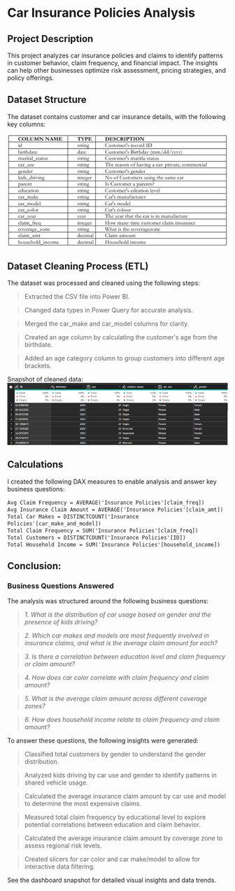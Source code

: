 # Car Insurance Policies Analysis

## Project Description

This project analyzes car insurance policies and claims to identify patterns in customer behavior, claim frequency, and financial impact. The insights can help other businesses optimize risk assessment, pricing strategies, and policy offerings.

## Dataset Structure

The dataset contains customer and car insurance details, with the following key columns:

![datset](https://github.com/OlanikeCJ/Insurance_Policies_Analysis/blob/main/Images%20%20-%20insurance/dataset.png?raw=true)

## Dataset Cleaning Process (ETL)

The dataset was processed and cleaned using the following steps:

> Extracted the CSV file into Power BI.

> Changed data types in Power Query for accurate analysis.

> Merged the car_make and car_model columns for clarity.

> Created an age column by calculating the customer's age from the birthdate.

> Added an age category column to group customers into different age brackets.

Snapshot of cleaned data:
![cleaned_data](https://github.com/OlanikeCJ/Insurance_Policies_Analysis/blob/main/Images%20%20-%20insurance/cleaned%20dataset.png?raw=true)


## Calculations

I created the following DAX measures to enable analysis and answer key business questions:

``` DAX
Avg Claim Frequency = AVERAGE('Insurance Policies'[claim_freq])
Avg Insurance Claim Amount = AVERAGE('Insurance Policies'[claim_amt])
Total Car Makes = DISTINCTCOUNT('Insurance Policies'[car_make_and_model])
Total Claim Frequency = SUM('Insurance Policies'[claim_freq])
Total Customers = DISTINCTCOUNT('Insurance Policies'[ID])
Total Household Income = SUM('Insurance Policies'[household_income])
```

## Conclusion: 

### Business Questions Answered

The analysis was structured around the following business questions:

 > *1. What is the distribution of car usage based on gender and the presence of kids driving?*

 > *2. Which car makes and models are most frequently involved in insurance claims, and what is the average claim amount for each?*

 > *3. Is there a correlation between education level and claim frequency or claim amount?*

 > *4. How does car color correlate with claim frequency and claim amount?*

 > *5. What is the average claim amount across different coverage zones?*

 > *6. How does household income relate to claim frequency and claim amount?*
  
         
  To answer these questions, the following insights were generated:

> Classified total customers by gender to understand the gender distribution.

> Analyzed kids driving by car use and gender to identify patterns in shared vehicle usage.

> Calculated the average insurance claim amount by car use and model to determine the most expensive claims.

> Measured total claim frequency by educational level to explore potential correlations between education and claim behavior.

> Calculated the average insurance claim amount by coverage zone to assess regional risk levels.

> Created slicers for car color and car make/model to allow for interactive data filtering.

See the dashboard snapshot for detailed visual insights and data trends.

